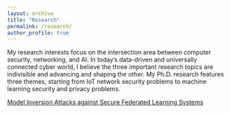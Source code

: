 ```yaml
---
layout: archive
title: "Research"
permalink: /research/
author_profile: true
---
```


My research interests focus on the intersection area between computer security, networking, and AI. In today’s data-driven and universally connected cyber world, I believe the three important research topics are indivisible and advancing and shaping the other. My Ph.D. research features three themes, starting from IoT network security problems to machine learning security and privacy problems.

[Model Inversion Attacks against Secure Federated Learning Systems](https://shishishi123.github.io/research/FL-Privacy/)
